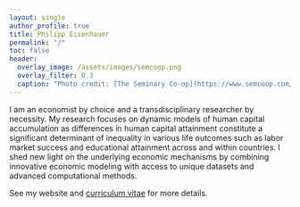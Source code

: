 ```yaml
---
layout: single
author_profile: true
title: Philipp Eisenhauer
permalink: "/"
toc: false
header:
  overlay_image: /assets/images/semcoop.png
  overlay_filter: 0.3
  caption: "Photo credit: [The Seminary Co-op](https://www.semcoop.com/)"
---
```


I am an economist by choice and a transdisciplinary researcher by necessity. My research focuses on dynamic models of human capital accumulation as differences in human capital attainment constitute a significant determinant of inequality in various life outcomes such as labor market success and educational attainment across and within countries. I shed new light on the underlying economic mechanisms by combining innovative economic modeling with access to unique datasets and advanced computational methods.

See my website and [curriculum vitae](https://github.com/peisenha/peisenha.github.io/blob/master/assets/eisenhauer-cv.pdf) for more details.
